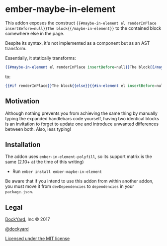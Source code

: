 # ember-maybe-in-element

This addon exposes the construct `{{#maybe-in-element el renderInPlace insertBefore=null}}The block{{/maybe-in-element}}` to the contained block somewhere else in the page.

Despite its syntax, it's not implemented as a component but as an AST transform.

Essentially, it statically transforms:

```hbs
{{#maybe-in-element el renderInPlace insertBefore=null}}The block{{/maybe-in-element}}
```

to:

```hbs
{{#if renderInPlace}}The block{{else}}{{#in-element el insertBefore=null}}The block{{/in-element}}{{/if}}
```

## Motivation

Although nothing prevents you from achieving the same thing by manually typing the expanded
handlebars code yourself, having two identical blocks is an invitation to forget to update one and introduce unwanted differences between both.
Also, less typing!

## Installation

The addon uses `ember-in-element-polyfill`, so its support matrix is the same (2.10+ at the time of this writing)

* Run `ember install ember-maybe-in-element`

Be aware that if you intend to use this addon from within another addon, you must move it from
`devDependencies` to `dependencies` in your `package.json`.


## Legal

[DockYard](http://dockyard.com/ember-consulting), Inc &copy; 2017

[@dockyard](http://twitter.com/dockyard)

[Licensed under the MIT license](http://www.opensource.org/licenses/mit-license.php)
